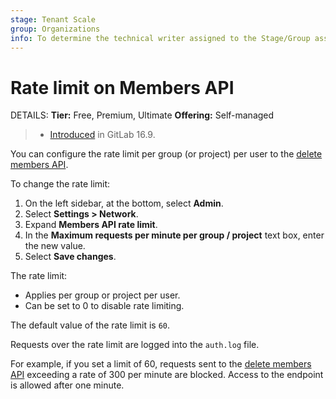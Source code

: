 ```yaml
---
stage: Tenant Scale
group: Organizations
info: To determine the technical writer assigned to the Stage/Group associated with this page, see https://handbook.gitlab.com/handbook/product/ux/technical-writing/#assignments
---
```


# Rate limit on Members API

DETAILS:
**Tier:** Free, Premium, Ultimate
**Offering:** Self-managed

> - [Introduced](https://gitlab.com/gitlab-org/gitlab/-/merge_requests/140633) in GitLab 16.9.

You can configure the rate limit per group (or project) per user to the
[delete members API](../../api/members.md#remove-a-member-from-a-group-or-project).

To change the rate limit:

1. On the left sidebar, at the bottom, select **Admin**.
1. Select **Settings > Network**.
1. Expand **Members API rate limit**.
1. In the **Maximum requests per minute per group / project** text box, enter the new value.
1. Select **Save changes**.

The rate limit:

- Applies per group or project per user.
- Can be set to 0 to disable rate limiting.

The default value of the rate limit is `60`.

Requests over the rate limit are logged into the `auth.log` file.

For example, if you set a limit of 60, requests sent to the
[delete members API](../../api/members.md#remove-a-member-from-a-group-or-project) exceeding a rate of 300 per minute
are blocked. Access to the endpoint is allowed after one minute.
